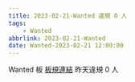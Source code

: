 ```yaml
---
title: 2023-02-21-Wanted 違規 0 人
tags:
    - Wanted
abbrlink: 2023-02-21-Wanted
date: Wanted-2023-02-21 12:00:00
---
```

Wanted 板 [板規連結](https://www.ptt.cc/bbs/Wanted/M.1608829773.A.D3B.html)
昨天違規 0 人

